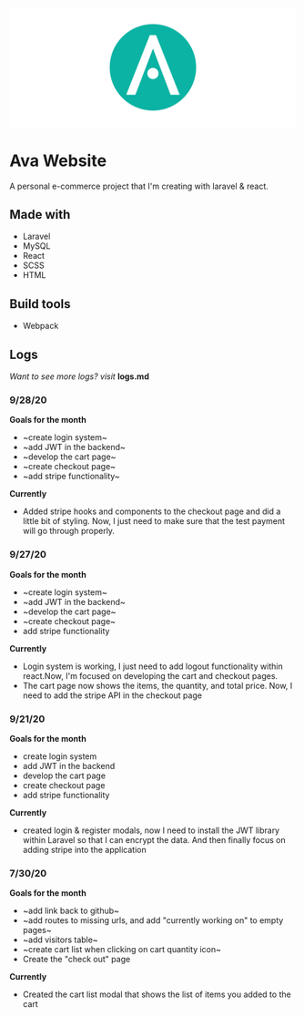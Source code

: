 <img src=https://raw.githubusercontent.com/Jermaine0Forbes/AvaWebsite/master/public/img/logo-mobile.svg />

# Ava Website

A personal e-commerce project that I'm creating with laravel & react.

## Made with
- Laravel
- MySQL
- React
- SCSS
- HTML

## Build tools
- Webpack


## Logs

*Want to see more logs? visit* **logs.md**


### 9/28/20

**Goals for the month**
- ~create login system~
- ~add JWT in the backend~
- ~develop the cart page~
- ~create checkout page~
- ~add stripe functionality~

**Currently**
- Added stripe hooks and components to the checkout page and did a little bit of styling. Now, I just need to make sure that the test
payment will go through properly.

### 9/27/20

**Goals for the month**
- ~create login system~
- ~add JWT in the backend~
- ~develop the cart page~
- ~create checkout page~
- add stripe functionality

**Currently**
- Login system is working, I just need to add logout functionality within react.Now, I'm focused on developing the cart and checkout pages.
- The cart page now shows the items, the quantity, and total price. Now, I need
to add the stripe API in the checkout page

### 9/21/20

**Goals for the month**
- create login system
- add JWT in the backend
- develop the cart page
- create checkout page
- add stripe functionality

**Currently**
- created login & register modals, now I need to install the JWT library within
Laravel so that I can encrypt the data. And then finally focus on adding stripe into the application


### 7/30/20

**Goals for the month**
- ~add link back to github~
- ~add routes to missing urls, and add "currently working on" to empty pages~
- ~add visitors table~
- ~create cart list when clicking on cart quantity icon~
- Create the "check out" page

**Currently**
- Created the cart list modal that shows the list of items you added to the cart
